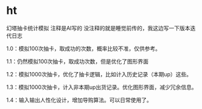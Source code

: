 # ht
幻塔抽卡统计模拟
注释是AI写的
没注释的就是睡觉前传的，我这边写一下版本迭代日志

1.0：模拟100次抽卡，取成功的次数，概率比较不准，仅供参考。

1.1：仍然模拟100次抽卡，取成功次数，但是优化了图形界面

1.2：模拟1000次抽卡，优化了抽卡逻辑，比如计入历史记录（本期up）这些。

1.3：模拟1000次抽卡，计入非本期up出货记录。优化图形界面，减少冗余信息。

1.4：输入输出人性化设计，增加导购算法。可以日常使用了。
